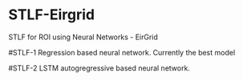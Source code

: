 # STLF-Eirgrid
STLF for ROI using Neural Networks - EirGrid

#STLF-1
  Regression based neural network. Currently the best model

#STLF-2
  LSTM autogregressive based neural network.
